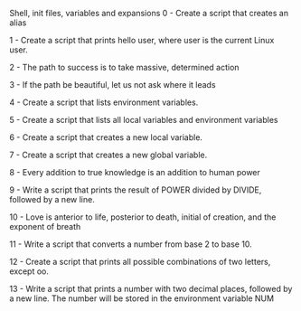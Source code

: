 Shell, init files, variables and expansions
0 - Create a script that creates an alias

1 - Create a script that prints hello user, where user is the current Linux user.

2 - The path to success is to take massive, determined action

3 - If the path be beautiful, let us not ask where it leads 

4 - Create a script that lists environment variables.

5 - Create a script that lists all local variables and environment variables

6 - Create a script that creates a new local variable.

7 - Create a script that creates a new global variable.

8 - Every addition to true knowledge is an addition to human power 

9 - Write a script that prints the result of POWER divided by DIVIDE, followed by a new line.

10 -  Love is anterior to life, posterior to death, initial of creation, and the exponent of breath 

11 - Write a script that converts a number from base 2 to base 10.

12 - Create a script that prints all possible combinations of two letters, except oo.

13 - Write a script that prints a number with two decimal places, followed by a new line.
The number will be stored in the environment variable NUM
